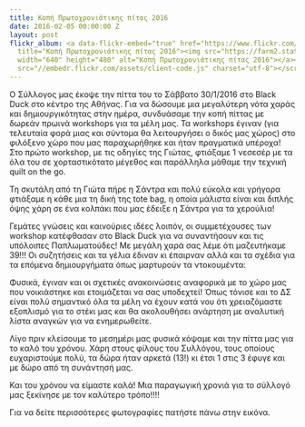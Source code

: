 ```yaml
---
title: Κοπή Πρωτοχρονιάτικης πίτας 2016
date: 2016-02-05 00:00:00 Z
layout: post
flickr_album: <a data-flickr-embed="true" href="https://www.flickr.com/photos/134649511@N07/albums/72157661991818044"
  title="Κοπή Πρωτοχρονιάτικης πίτας 2016"><img src="https://farm2.staticflickr.com/1461/24421985949_2760593f8a_z.jpg"
  width="640" height="480" alt="Κοπή Πρωτοχρονιάτικης πίτας 2016"></a><script async
  src="//embedr.flickr.com/assets/client-code.js" charset="utf-8"></script>
---
```


Ο Σύλλογος μας έκοψε την πίττα του το Σάββατο 30/1/2016 στo Black Duck στο κέντρο της Αθήνας. Για να δώσουμε μια μεγαλύτερη νότα χαράς και δημιουργικότητας στην ημέρα, συνδυάσαμε την κοπή πίττας με δωρεάν πρωινά workshops για τα μέλη μας. Τα workshops έγιναν (για τελευταία φορά μιας και σύντομα θα λειτουργήσει ο δικός μας χώρος) στο φιλόξενο χώρο που μας παραχωρήθηκε και ήταν πραγματικά υπέροχα! 
Στο πρώτο workshop, με τις οδηγίες της Γιώτας, φτιάξαμε 1 νεσεσέρ με τα όλα του σε χορταστικότατο μέγεθος και παράλληλα μάθαμε την τεχνική quilt on the go. 

Τη σκυτάλη από τη Γιώτα πήρε η Σάντρα και πολύ εύκολα και γρήγορα φτιάξαμε η κάθε μια τη δική της tote bag, η οποία μάλιστα είναι και διπλής όψης χάρη σε ένα κολπάκι που μας έδειξε η Σάντρα για τα χερούλια!

Γεμάτες γνώσεις και καινούριες ιδέες λοιπόν, οι συμμετέχουσες των workshop κατέφθασαν στο Black Duck για να συναντήσουν και τις υπόλοιπες Παπλωματούδες! Με μεγάλη χαρά σας λέμε ότι μαζευτήκαμε 39!!! Οι συζητήσεις και τα γέλια έδιναν κι έπαιρναν αλλά και τα σχέδια για τα επόμενα δημιουργήματα όπως μαρτυρούν τα ντοκουμέντα:

Φυσικά, έγιναν και οι σχετικές ανακοινώσεις αναφορικά με το χώρο μας που νοικιάστηκε και ετοιμάζεται να σας υποδεχτεί! Όπως τόνισε και το ΔΣ είναι πολύ σημαντικό όλα τα μέλη να έχουν κατά νου ότι χρειαζόμαστε εξοπλισμό για το στέκι μας και θα ακολουθήσει ανάρτηση με αναλυτική λίστα αναγκών για να ενημερωθείτε.  

Λίγο πριν κλείσουμε το μεσημέρι μας φυσικά κόψαμε και την πίττα μας για το καλό του χρόνου. Χάρη στους φίλους του Συλλόγου, τους οποίους ευχαριστούμε πολύ, τα δώρα ήταν αρκετά (13!) κι έτσι 1 στις 3 έφυγε και με δώρο από τη συνάντησή μας. 

Και του χρόνου να είμαστε καλά! Μια παραγωγική χρονιά για το σύλλογό μας ξεκίνησε με τον καλύτερο τρόπο!!!!

Για να δείτε περισσότερες φωτογραφίες πατήστε πάνω στην εικόνα. 
